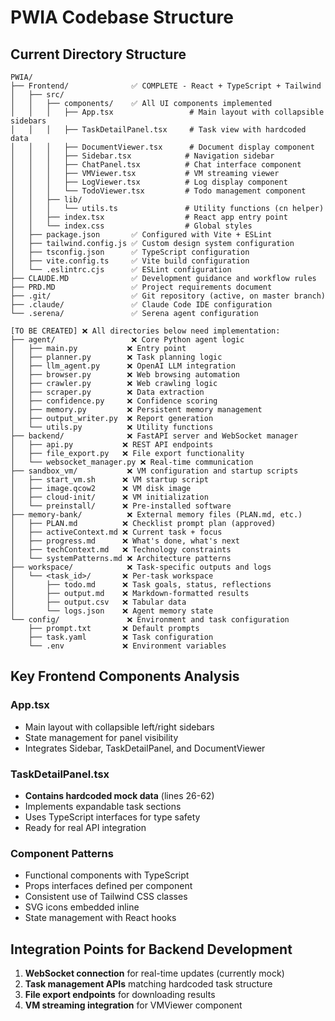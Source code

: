 # PWIA Codebase Structure

## Current Directory Structure

```
PWIA/
├── Frontend/              ✅ COMPLETE - React + TypeScript + Tailwind
│   ├── src/
│   │   ├── components/    ✅ All UI components implemented
│   │   │   ├── App.tsx                 # Main layout with collapsible sidebars
│   │   │   ├── TaskDetailPanel.tsx     # Task view with hardcoded data
│   │   │   ├── DocumentViewer.tsx      # Document display component
│   │   │   ├── Sidebar.tsx            # Navigation sidebar
│   │   │   ├── ChatPanel.tsx          # Chat interface component
│   │   │   ├── VMViewer.tsx           # VM streaming viewer
│   │   │   ├── LogViewer.tsx          # Log display component
│   │   │   └── TodoViewer.tsx         # Todo management component
│   │   ├── lib/
│   │   │   └── utils.ts               # Utility functions (cn helper)
│   │   ├── index.tsx                  # React app entry point
│   │   └── index.css                  # Global styles
│   ├── package.json       ✅ Configured with Vite + ESLint
│   ├── tailwind.config.js ✅ Custom design system configuration
│   ├── tsconfig.json      ✅ TypeScript configuration
│   ├── vite.config.ts     ✅ Vite build configuration
│   └── .eslintrc.cjs      ✅ ESLint configuration
├── CLAUDE.MD              ✅ Development guidance and workflow rules
├── PRD.MD                 ✅ Project requirements document
├── .git/                  ✅ Git repository (active, on master branch)
├── .claude/               ✅ Claude Code IDE configuration
└── .serena/               ✅ Serena agent configuration

[TO BE CREATED] ❌ All directories below need implementation:
├── agent/                 ❌ Core Python agent logic
│   ├── main.py           ❌ Entry point
│   ├── planner.py        ❌ Task planning logic
│   ├── llm_agent.py      ❌ OpenAI LLM integration
│   ├── browser.py        ❌ Web browsing automation
│   ├── crawler.py        ❌ Web crawling logic
│   ├── scraper.py        ❌ Data extraction
│   ├── confidence.py     ❌ Confidence scoring
│   ├── memory.py         ❌ Persistent memory management
│   ├── output_writer.py  ❌ Report generation
│   └── utils.py          ❌ Utility functions
├── backend/              ❌ FastAPI server and WebSocket manager
│   ├── api.py           ❌ REST API endpoints
│   ├── file_export.py   ❌ File export functionality
│   └── websocket_manager.py ❌ Real-time communication
├── sandbox_vm/           ❌ VM configuration and startup scripts
│   ├── start_vm.sh      ❌ VM startup script
│   ├── image.qcow2      ❌ VM disk image
│   ├── cloud-init/      ❌ VM initialization
│   └── preinstall/      ❌ Pre-installed software
├── memory-bank/          ❌ External memory files (PLAN.md, etc.)
│   ├── PLAN.md          ❌ Checklist prompt plan (approved)
│   ├── activeContext.md ❌ Current task + focus
│   ├── progress.md      ❌ What's done, what's next
│   ├── techContext.md   ❌ Technology constraints
│   └── systemPatterns.md ❌ Architecture patterns
├── workspace/            ❌ Task-specific outputs and logs
│   └── <task_id>/       ❌ Per-task workspace
│       ├── todo.md      ❌ Task goals, status, reflections
│       ├── output.md    ❌ Markdown-formatted results
│       ├── output.csv   ❌ Tabular data
│       └── logs.json    ❌ Agent memory state
└── config/               ❌ Environment and task configuration
    ├── prompt.txt       ❌ Default prompts
    ├── task.yaml        ❌ Task configuration
    └── .env             ❌ Environment variables
```

## Key Frontend Components Analysis

### App.tsx
- Main layout with collapsible left/right sidebars
- State management for panel visibility
- Integrates Sidebar, TaskDetailPanel, and DocumentViewer

### TaskDetailPanel.tsx  
- **Contains hardcoded mock data** (lines 26-62)
- Implements expandable task sections
- Uses TypeScript interfaces for type safety
- Ready for real API integration

### Component Patterns
- Functional components with TypeScript
- Props interfaces defined per component
- Consistent use of Tailwind CSS classes
- SVG icons embedded inline
- State management with React hooks

## Integration Points for Backend Development
1. **WebSocket connection** for real-time updates (currently mock)
2. **Task management APIs** matching hardcoded task structure  
3. **File export endpoints** for downloading results
4. **VM streaming integration** for VMViewer component